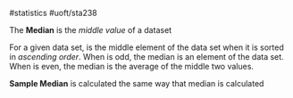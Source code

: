 #statistics 
#uoft/sta238 

The **Median** is the *middle value* of a dataset


For a given data set, is the middle element of the data set when it is sorted in *ascending order*.
	When is odd, the median is an element of the data set.
	When is even, the median is the average of the middle two values.

**Sample Median** is calculated the same way that median is calculated